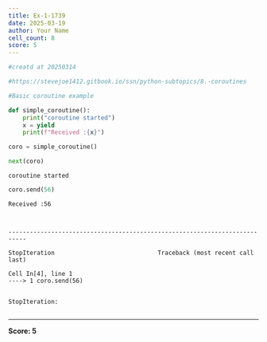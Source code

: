 ```yaml
---
title: Ex-1-1739
date: 2025-03-19
author: Your Name
cell_count: 8
score: 5
---
```


```python
#creatd at 20250314
```


```python
#https://stevejoe1412.gitbook.io/ssn/python-subtopics/8.-coroutines
```


```python
#Basic coroutine example
```


```python
def simple_coroutine():
    print("coroutine started")
    x = yield
    print(f"Received :{x}")
```


```python
coro = simple_coroutine()
```


```python
next(coro)
```

    coroutine started



```python
coro.send(56)
```

    Received :56



    ---------------------------------------------------------------------------

    StopIteration                             Traceback (most recent call last)

    Cell In[4], line 1
    ----> 1 coro.send(56)


    StopIteration: 



```python

```


---
**Score: 5**